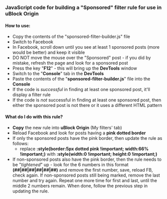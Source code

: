 ### JavaScript code for building a "Sponsored" filter rule for use in uBlock Origin

#### How to use:
- Copy the contents of the "sponsored-filter-builder.js" file
- Switch to Facebook
- In Facebook, scroll down until you see at least 1 sponsored posts (more would be better) and keep it visible
- DO NOT move the mouse over the "Sponsored" post - if you did by mistake, refresh the page and look for a sponsored post
- Press the key "__F12__" - this will bring up the __DevTools__ window
- Switch to the "__Console__" tab in the __DevTools__
- Paste the contents of the "__sponsored-filter-builder.js__" file into the __Console__
- If the code is _successful_ in finding at least one sponsored post, it'll display a filter rule
- If the code is _not_ successful in finding at least one sponsored post, then either the sponsored post is not there or it uses a different HTML pattern
 
#### What do I do with this rule?
- __Copy__ the new rule into __uBlock Origin__ (My filters' tab)
- Reload Facebook and look for posts having a __pink dotted border__
- If only the sponsored posts have the pink border, then update the rule as follows:
  - replace __:style(border:5px dotted pink !important; width:66% !important;)__ with __:style(width:0 !important; height:0 !important;)__
- If non-sponsored posts also have the pink border, then the rule needs to be "_tightened_" up - look for the 6 numbers in this format __(##|##|##|##|##|##)__ and remove the first number, save, reload FB, check again. If non-sponsored posts still being marked, remove the last number and try again. Repeat one more time for first and last, until the middle 2 numbers remain. When done, follow the previous step in updating the rule.
